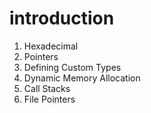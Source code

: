 # introduction
1. Hexadecimal
2. Pointers
3. Defining Custom Types
4. Dynamic Memory Allocation
5. Call Stacks
6. File Pointers
